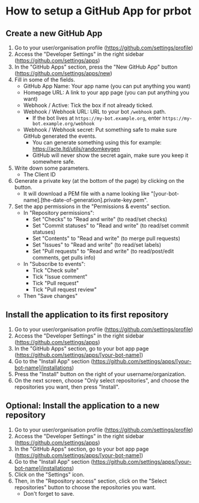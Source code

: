 # How to setup a GitHub App for prbot

## Create a new GitHub App

1. Go to your user/organisation profile (https://github.com/settings/profile)
2. Access the "Developer Settings" in the right sidebar (https://github.com/settings/apps)
3. In the "GitHub Apps" section, press the "New GitHub App" button (https://github.com/settings/apps/new)
4. Fill in some of the fields.
    - GitHub App Name: Your app name (you can put anything you want)
    - Homepage URL: A link to your app page (you can put anything you want)
    - Webhook / Active: Tick the box if not already ticked.
    - Webhook / Webhook URL: URL to your bot `/webhook` path.
        - If the bot lives at `https://my-bot.example.org`, enter `https://my-bot.example.org/webhook`
    - Webhook / Webhook secret: Put something safe to make sure GitHub generated the events.
        - You can generate something using this for example: https://acte.ltd/utils/randomkeygen
        - GitHub will never show the secret again, make sure you keep it somewhere safe.
5. Write down some parameters.
    - The Client ID
6. Generate a private key (at the bottom of the page) by clicking on the button.
    - It will download a PEM file with a name looking like "[your-bot-name].[the-date-of-generation].private-key.pem".
7. Set the app permissions in the "Permissions & events" section.
    - In "Repository permissions":
        - Set "Checks" to "Read and write" (to read/set checks)
        - Set "Commit statuses" to "Read and write" (to read/set commit statuses)
        - Set "Contents" to "Read and write" (to merge pull requests)
        - Set "Issues" to "Read and write" (to read/set labels)
        - Set "Pull requests" to "Read and write" (to read/post/edit comments, get pulls info)
    - In "Subscribe to events":
        - Tick "Check suite"
        - Tick "Issue comment"
        - Tick "Pull request"
        - Tick "Pull request review"
    - Then "Save changes"

## Install the application to its first repository

1. Go to your user/organisation profile (https://github.com/settings/profile)
2. Access the "Developer Settings" in the right sidebar (https://github.com/settings/apps)
3. In the "GitHub Apps" section, go to your bot app page (https://github.com/settings/apps/[your-bot-name])
4. Go to the "Install App" section (https://github.com/settings/apps/[your-bot-name]/installations)
5. Press the "Install" button on the right of your username/organization.
6. On the next screen, choose "Only select repositories", and choose the repositories you want, then press "Install".

## Optional: Install the application to a new repository

1. Go to your user/organisation profile (https://github.com/settings/profile)
2. Access the "Developer Settings" in the right sidebar (https://github.com/settings/apps)
3. In the "GitHub Apps" section, go to your bot app page (https://github.com/settings/apps/[your-bot-name])
4. Go to the "Install App" section (https://github.com/settings/apps/[your-bot-name]/installations)
5. Click on the "Settings" icon.
6. Then, in the "Repository access" section, click on the "Select repositories" button to choose the repositories you want.
    - Don't forget to save.
